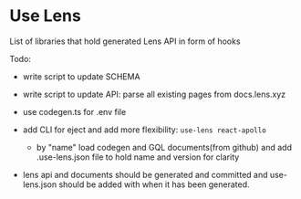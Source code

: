 # Use Lens

List of libraries that hold generated Lens API in form of hooks

Todo: 
- write script to update SCHEMA
- write script to update API: parse all existing pages from docs.lens.xyz
- use codegen.ts for .env file
- add CLI for eject and add more flexibility: `use-lens react-apollo`
  - by "name" load codegen and GQL documents(from github) and add .use-lens.json file to hold name and version for clarity

- lens api and documents should be generated and committed and use-lens.json should be added with when it has been generated.
